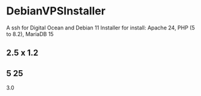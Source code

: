 # DebianVPSInstaller
A ssh for Digital Ocean and Debian 11 Installer for install: Apache 24, PHP (5 to 8.2), MariaDB 15

  2.5
x 1.2
-----
  5
 25
-----
 3.0
